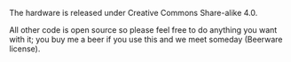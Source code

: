 The hardware is released under Creative Commons Share-alike 4.0.

All other code is open source so please feel free to do anything you want with it; you buy me a beer if you use this and we meet someday (Beerware license).
